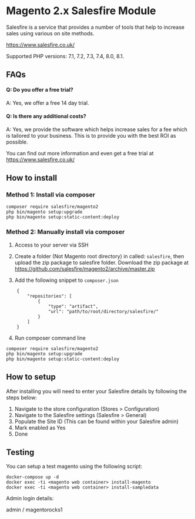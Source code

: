 # Magento 2.x Salesfire Module
Salesfire is a service that provides a number of tools that help to increase sales using various on site methods.

https://www.salesfire.co.uk/

Supported PHP versions: 7.1, 7.2, 7.3, 7.4, 8.0, 8.1.


## FAQs

#### Q: Do you offer a free trial?
A: Yes, we offer a free 14 day trial.

#### Q: Is there any additional costs?
A: Yes, we provide the software which helps increase sales for a fee which is tailored to your business. This is to provide you with the best ROI as possible.

You can find out more information and even get a free trial at https://www.salesfire.co.uk/


## How to install

### Method 1: Install via composer

```
composer require salesfire/magento2
php bin/magento setup:upgrade
php bin/magento setup:static-content:deploy
```

### Method 2: Manually install via composer

1. Access to your server via SSH
2. Create a folder (Not Magento root directory) in called: `salesfire`, then upload the zip package to salesfire folder.
Download the zip package at https://github.com/salesfire/magento2/archive/master.zip

3. Add the following snippet to `composer.json`

```
    {
        "repositories": [
            {
                "type": "artifact",
                "url": "path/to/root/directory/salesfire/"
            }
        ]
    }
```

4. Run composer command line

```
composer require salesfire/magento2
php bin/magento setup:upgrade
php bin/magento setup:static-content:deploy
```


## How to setup

After installing you will need to enter your Salesfire details by following the steps below:

1. Navigate to the store configuration (Stores > Configuration)
2. Navigate to the Salesfire settings (Salesfire > General)
4. Populate the Site ID (This can be found within your Salesfire admin)
5. Mark enabled as Yes
6. Done


## Testing

You can setup a test magento using the following script:

```
docker-compose up -d
docker exec -ti <magento web container> install-magento
docker exec -ti <magento web container> install-sampledata
```

Admin login details:

admin / magentorocks1

